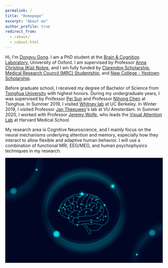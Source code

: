 ```yaml
---
permalink: /
title: "Homepage"
excerpt: "About me"
author_profile: true
redirect_from: 
  - /about/
  - /about.html
---
```

Hi, I'm [Dongyu Gong](https://www.win.ox.ac.uk/people/dongyu-gong). I am a PhD student at the [Brain & Cognition Laboratory](http://www.brainandcognition.org/), University of Oxford. I am supervised by Professor [Anna Christina (Kia) Nobre](https://en.wikipedia.org/wiki/Anna_Christina_Nobre), and I am fully funded by [Clarendon Scholarship](https://en.wikipedia.org/wiki/Clarendon_Fund), [Medical Research Council (MRC) Studentship](https://www.medsci.ox.ac.uk/study/graduateschool/mrcdtp), and [New College - Yeotown Scholarship](https://www.new.ox.ac.uk/scholarships).

Before graduate school, I received my degree of Bachelor of Science from [Tsinghua University](https://www.tsinghua.edu.cn) with highest honors. During my undergraduate years, I was supervised by Professor [Pei Sun](http://www.psych.tsinghua.edu.cn/xlxxen/info/1073/1132.htm) and Professor [Nihong Chen](http://www.psych.tsinghua.edu.cn/xlxxen/info/1072/1100.htm) at Tsinghua. In Summer 2019, I visited [Whitney lab](https://whitneylab.berkeley.edu/) at UC Berkeley. In Winter 2019, I visited Professor [Jan Theeuwes](https://www.vupsy.nl/staff-members/jan-theeuwes/)'s lab at VU Amsterdam. In Summer 2020, I worked with Professor [Jeremy Wolfe](http://researchfaculty.brighamandwomens.org/BRIProfile.aspx?id=552), who leads the [Visual Attention Lab](https://search.bwh.harvard.edu/new/index.html) at Harvard Medical School.

My research area is Cognitive Neuroscience, and I mainly focus on the neural mechanisms underlying attention and memory, especially how they interact to allow flexible and adaptive human behavior. I will use a combination of functional MRI, EEG/MEG, and human psychophysics techniques in my research.

![Brain](/images/brain.jpg)
